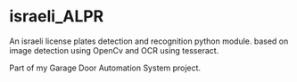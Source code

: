 # israeli_ALPR
An israeli license plates detection and recognition python module.
based on image detection using OpenCv and OCR using tesseract.

Part of my Garage Door Automation System project.
